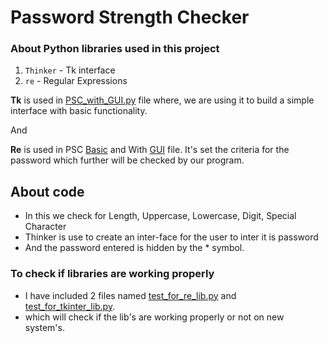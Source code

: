 #  Password Strength Checker

### About Python libraries used in this project
1. `Thinker` - Tk interface
2. `re` - Regular Expressions

**Tk** is used in [PSC_with_GUI.py](PSC_With_GUI.py) file where,
we are using it to build a simple interface with basic functionality.

And

**Re** is used in PSC [Basic](PSC_Basic.py) and With [GUI](PSC_With_GUI.py) file. 
It's set the criteria for the password which further will be checked by our program.

## About code
- In this we check for Length, Uppercase, Lowercase, Digit, Special Character
- Thinker is use to create an inter-face for the user to inter it is password
- And the password entered is hidden by the * symbol.

### To check if libraries are working properly
- I have included 2 files named [test_for_re_lib.py](Test_For_re_lib.py) and [test_for_tkinter_lib.py](Test_for_tkinter_lib.py).
- which will check if the lib's are working properly or not on new system's.